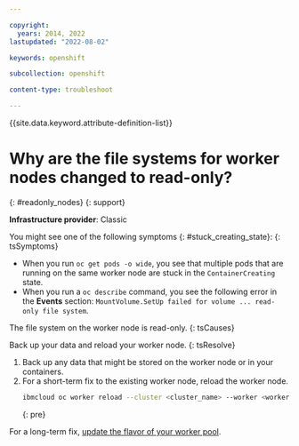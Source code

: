 ```yaml
---

copyright: 
  years: 2014, 2022
lastupdated: "2022-08-02"

keywords: openshift

subcollection: openshift

content-type: troubleshoot

---
```



{{site.data.keyword.attribute-definition-list}}



# Why are the file systems for worker nodes changed to read-only?
{: #readonly_nodes}
{: support}

**Infrastructure provider**: Classic



You might see one of the following symptoms {: #stuck_creating_state}:
{: tsSymptoms}

- When you run `oc get pods -o wide`, you see that multiple pods that are running on the same worker node are stuck in the `ContainerCreating` state.
- When you run a `oc describe` command, you see the following error in the **Events** section: `MountVolume.SetUp failed for volume ... read-only file system`.

The file system on the worker node is read-only.
{: tsCauses}

Back up your data and reload your worker node.
{: tsResolve}

1. Back up any data that might be stored on the worker node or in your containers.
2. For a short-term fix to the existing worker node, reload the worker node.
    ```sh
    ibmcloud oc worker reload --cluster <cluster_name> --worker <worker_ID>
    ```
    {: pre}

For a long-term fix, [update the flavor of your worker pool](/docs/containers?topic=containers-update#machine_type).







